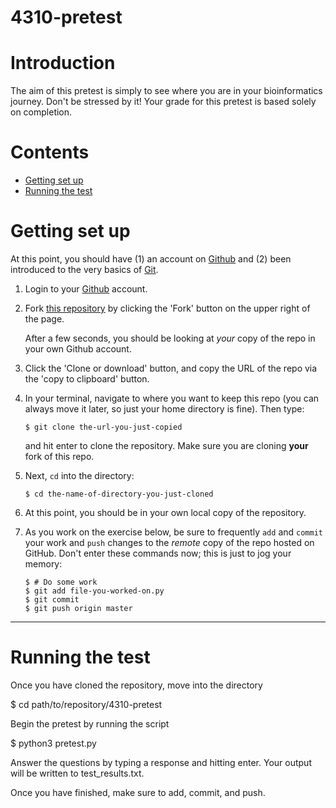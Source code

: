 # 4310-pretest
# Introduction

The aim of this pretest is simply to see where you are in your bioinformatics journey. Don't be stressed by it! Your grade for this pretest is based solely on completion.

# Contents

-   [Getting set up](#getting-set-up)
-   [Running the test](#running-the-test)


# Getting set up

At this point, you should have
(1) an account on [Github](https://github.com/) and
(2) been introduced to the very basics of [Git](https://git-scm.com/).

1.  Login to your [Github](https://github.com/) account.

1.  Fork [this repository](https://github.com/KLab-UT/4310-pretest) by
    clicking the 'Fork' button on the upper right of the page.

    After a few seconds, you should be looking at *your* 
    copy of the repo in your own Github account.

1.  Click the 'Clone or download' button, and copy the URL of the repo via the
    'copy to clipboard' button.

1.  In your terminal, navigate to where you want to keep this repo (you can
    always move it later, so just your home directory is fine). Then type:

        $ git clone the-url-you-just-copied

    and hit enter to clone the repository. Make sure you are cloning **your**
    fork of this repo.

1.  Next, `cd` into the directory:

        $ cd the-name-of-directory-you-just-cloned

1.  At this point, you should be in your own local copy of the repository.

1.  As you work on the exercise below, be sure to frequently `add` and `commit`
    your work and `push` changes to the *remote* copy of the repo hosted on
    GitHub. Don't enter these commands now; this is just to jog your memory:

        $ # Do some work
        $ git add file-you-worked-on.py
        $ git commit
        $ git push origin master

---

# Running the test

Once you have cloned the repository, move into the directory

$ cd path/to/repository/4310-pretest

Begin the pretest by running the script

$ python3 pretest.py

Answer the questions by typing a response and hitting enter. Your output will be written to test_results.txt.

Once you have finished, make sure to add, commit, and push.
